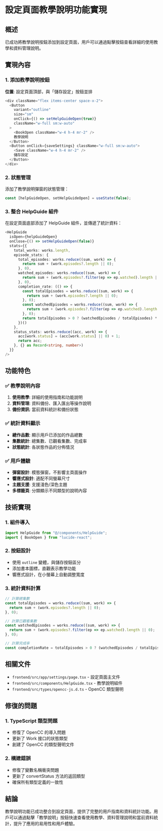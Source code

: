 # 設定頁面教學說明功能實現

## 概述

已成功將教學說明按鈕添加到設定頁面，用戶可以通過點擊按鈕查看詳細的使用教學和資料管理說明。

## 實現內容

### 1. 添加教學說明按鈕

**位置**: 設定頁面頂部，與「儲存設定」按鈕並排

```typescript
<div className="flex items-center space-x-2">
  <Button 
    variant="outline" 
    size="sm" 
    onClick={() => setHelpGuideOpen(true)}
    className="w-full sm:w-auto"
  >
    <BookOpen className="w-4 h-4 mr-2" />
    教學說明
  </Button>
  <Button onClick={saveSettings} className="w-full sm:w-auto">
    <Save className="w-4 h-4 mr-2" />
    儲存設定
  </Button>
</div>
```

### 2. 狀態管理

添加了教學說明彈窗的狀態管理：

```typescript
const [helpGuideOpen, setHelpGuideOpen] = useState(false);
```

### 3. 整合 HelpGuide 組件

在設定頁面底部添加了 HelpGuide 組件，並傳遞了統計資料：

```typescript
<HelpGuide 
  isOpen={helpGuideOpen} 
  onClose={() => setHelpGuideOpen(false)}
  stats={{
    total_works: works.length,
    episode_stats: {
      total_episodes: works.reduce((sum, work) => {
        return sum + (work.episodes?.length || 0);
      }, 0),
      watched_episodes: works.reduce((sum, work) => {
        return sum + (work.episodes?.filter(ep => ep.watched).length || 0);
      }, 0),
      completion_rate: (() => {
        const totalEpisodes = works.reduce((sum, work) => {
          return sum + (work.episodes?.length || 0);
        }, 0);
        const watchedEpisodes = works.reduce((sum, work) => {
          return sum + (work.episodes?.filter(ep => ep.watched).length || 0);
        }, 0);
        return totalEpisodes > 0 ? (watchedEpisodes / totalEpisodes) * 100 : 0;
      })()
    },
    status_stats: works.reduce((acc, work) => {
      acc[work.status] = (acc[work.status] || 0) + 1;
      return acc;
    }, {} as Record<string, number>)
  }}
/>
```

## 功能特色

### ✅ 教學說明內容

1. **使用教學**: 詳細的使用指南和功能說明
2. **資料管理**: 資料備份、匯入匯出等操作說明
3. **備份資訊**: 當前資料統計和備份狀態

### ✅ 統計資料顯示

- **總作品數**: 顯示用戶已添加的作品總數
- **集數統計**: 總集數、已觀看集數、完成率
- **狀態統計**: 各狀態作品的分佈情況

### ✅ 用戶體驗

- **彈窗設計**: 模態彈窗，不影響主頁面操作
- **響應式設計**: 適配不同螢幕尺寸
- **主題支援**: 支援淺色/深色主題
- **多標籤頁**: 分類顯示不同類型的說明內容

## 技術實現

### 1. 組件導入

```typescript
import HelpGuide from "@/components/HelpGuide";
import { BookOpen } from "lucide-react";
```

### 2. 按鈕設計

- 使用 `outline` 變體，與儲存按鈕區分
- 添加書本圖標，直觀表示教學功能
- 響應式設計，在小螢幕上自動調整寬度

### 3. 統計資料計算

```typescript
// 計算總集數
const totalEpisodes = works.reduce((sum, work) => {
  return sum + (work.episodes?.length || 0);
}, 0);

// 計算已觀看集數
const watchedEpisodes = works.reduce((sum, work) => {
  return sum + (work.episodes?.filter(ep => ep.watched).length || 0);
}, 0);

// 計算完成率
const completionRate = totalEpisodes > 0 ? (watchedEpisodes / totalEpisodes) * 100 : 0;
```

## 相關文件

- `frontend/src/app/settings/page.tsx` - 設定頁面主文件
- `frontend/src/components/HelpGuide.tsx` - 教學說明組件
- `frontend/src/types/opencc-js.d.ts` - OpenCC 類型聲明

## 修復的問題

### 1. TypeScript 類型問題

- 修復了 OpenCC 的導入問題
- 更新了 Work 接口的狀態類型
- 創建了 OpenCC 的類型聲明文件

### 2. 構建錯誤

- 修復了變數名稱衝突問題
- 更新了 convertStatus 方法的返回類型
- 確保所有類型定義的一致性

## 結論

教學說明功能已成功整合到設定頁面，提供了完整的用戶指南和資料統計功能。用戶可以通過點擊「教學說明」按鈕快速查看使用教學、資料管理說明和當前資料統計，提升了應用的易用性和用戶體驗。 